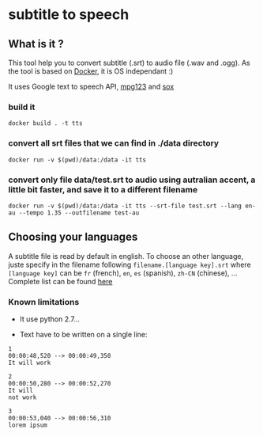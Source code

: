 # subtitle to speech

## What is it ?

This tool help you to convert subtitle (.srt) to audio file (.wav and .ogg). As the tool is based on [Docker](https://www.docker.com/what-docker), it is OS independant :)

It uses Google text to speech API, [mpg123](https://www.mpg123.de/) and [sox](http://sox.sourceforge.net/sox.html)

### build it

```
docker build . -t tts
```

### convert all srt files that we can find in ./data directory

```
docker run -v $(pwd)/data:/data -it tts
```

### convert only file data/test.srt to audio using autralian accent, a little bit faster, and save it to a different filename

```
docker run -v $(pwd)/data:/data -it tts --srt-file test.srt --lang en-au --tempo 1.35 --outfilename test-au

```

## Choosing your languages

A subtitle file is read by default in english. To choose an other language, juste specify in the filename following `filename.[language key].srt` where `[language key]` can be `fr` (french), `en`, `es` (spanish), `zh-CN` (chinese), ... Complete list can be found [here](https://pypi.python.org/pypi/gTTS)

### Known limitations

 * It use python 2.7...

 * Text have to be written on a single line:
```srt
﻿1
00:00:48,520 --> 00:00:49,350
It will work

2
00:00:50,280 --> 00:00:52,270
It will
not work

3
00:00:53,040 --> 00:00:56,310
lorem ipsum
```

